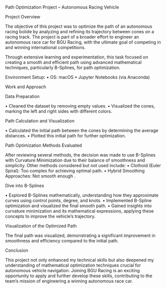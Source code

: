 Path Optimization Project – Autonomous Racing Vehicle

Project Overview

The objective of this project was to optimize the path of an autonomous racing bolide by analyzing and refining its trajectory between cones on a racing track. The project is part of a broader effort to engineer an autonomous race car for BGU Racing, with the ultimate goal of competing in and winning international competitions.

Through extensive learning and experimentation, this task focused on creating a smooth and efficient path using advanced mathematical techniques, particularly B-Splines, for path optimization.


Environment Setup:
 • OS: macOS
 • Jupyter Notebooks (via Anaconda)



Work and Approach

Data Preparation

 • Cleaned the dataset by removing empty values.
 • Visualized the cones, marking the left and right sides with different colors.

Path Calculation and Visualization

 • Calculated the initial path between the cones by determining the average distances.
 • Plotted this initial path for further optimization.

Path Optimization Methods Evaluated

After reviewing several methods, the decision was made to use B-Splines with Curvature Minimization due to their balance of smoothness and simplicity. Other methods considered but not used include:
 • Clothoid (Euler Spiral): Too complex for achieving optimal path.
 • Hybrid Smoothing Approaches: Not smooth enough .

Dive into B-Splines

 • Explored B-Splines mathematically, understanding how they approximate curves using control points, degree, and knots.
 • Implemented B-Spline optimization and visualized the final smooth path.
 • Gained insights into curvature minimization and its mathematical expressions, applying these concepts to improve the vehicle’s trajectory.

Visualization of the Optimized Path

The final path was visualized, demonstrating a significant improvement in smoothness and efficiency compared to the initial path.

Conclusion

This project not only enhanced my technical skills but also deepened my understanding of mathematical optimization techniques crucial for autonomous vehicle navigation. Joining BGU Racing is an exciting opportunity to apply and further develop these skills, contributing to the team’s mission of engineering a winning autonomous race car.
